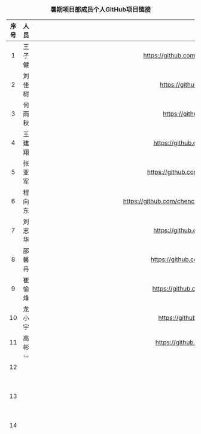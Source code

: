 ### <center> 暑期项目部成员个人GitHub项目链接 </center>

序号 | 人员 | 链接 |
:-: | :-: | :-: |
| 1 | 王子健 | https://github.com/wzj-3139134158/notes.git |
| 2 | 刘佳树 | https://github.com/liujiashu/cnm.git |
| 3 | 何雨秋 | https://github.com/hyq0131/123 |
| 4 | 王建翔 | https://github.com/wangjainxiang/git.git |
| 5 | 张亚军 | https://github.com/zhangya-jun/zhangyajun |
| 6 | 程向东 | https://github.com/chenchushenshiweishen/chengxiangdong |
| 7 | 刘志华 | https://github.com/Chinaboyis/liuzhihua |
| 8 | 邵馨冉 | https://github.com/shaoxinran/shaoxinran |
| 9 | 崔愉烽 | https://github.com/c3225785/cuiyufeng |
| 10 | 龙小宇 | https://github.com/XiaoYu1223/pink |
| 11 | 高彬 | https://github.com/GreenCthulhu/Note |
| 12 | 张艾青 | https://github.com/ZhangAiqing/Dell |
| 13 | 赵明轩 | https://github.com/570138078xuan/notes |
| 14 | 陈晓强 | https://github.com/chen0111/note |
| 15 | 王鑫尧 | https://github.com/18633512192/wxy |
| 16 | 杜雪萍 | https://github.com/duhongyan-d/dxp |
| 17 | 穆兴宝 | https://github.com/Mxingbao/memory-pool |
| 18 | 石博文 | https://github.com/XiaoWenjiuzheyang/-/blob/master/biji.md |
| 19 | 王佳伟 | https://github.com/wjw-llx/biji/blob/master/%E7%AC%94%E8%AE%B0.md 
| 20 | 王强莉 | https://github.com/wangqianglizhenyouxiu/wangqianglizhenyoiuxiu/blob/master/%E7%AC%94%E8%AE%B0.md
| 21 | 王英杰 | https://github.com/w171161325/wangyingjiebiji/blob/master/%E7%AC%94%E8%AE%B0%E6%80%BB%E7%BB%93.md
| 22 | 王平 | https://github.com/Wrysunnyy/ll/blob/master/%E7%AC%94%E8%AE%B0.md
| 23 | 李妍 | https://github.com/liyan256/biji/blob/master/%E7%AC%94%E8%AE%B0.md